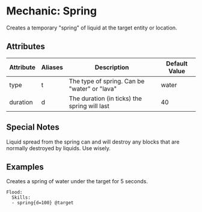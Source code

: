 Mechanic: Spring
================

Creates a temporary "spring" of liquid at the target entity or location.

Attributes
----------

| Attribute | Aliases | Description                                  | Default Value |
|-----------|---------|----------------------------------------------|---------------|
| type      | t       | The type of spring. Can be "water" or "lava" | water         |
| duration  | d       | The duration (in ticks) the spring will last | 40            |

  

Special Notes
-------------

Liquid spread from the spring can and will destroy any blocks that are
normally destroyed by liquids. Use wisely.

Examples
--------

Creates a spring of water under the target for 5 seconds.

    Flood:
      Skills:
      - spring{d=100} @target

